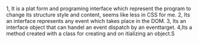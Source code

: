 1, It is a plat form and programing interface which represent the program to change its structure style and content, seems like less in CSS for me.
2, Its an interface represents any event which takes place in the DOM.
3, Its an interface object that can handel an event dispatch by an eventtarget.
4,Its a method created with a class for creating and on itializing an object.S